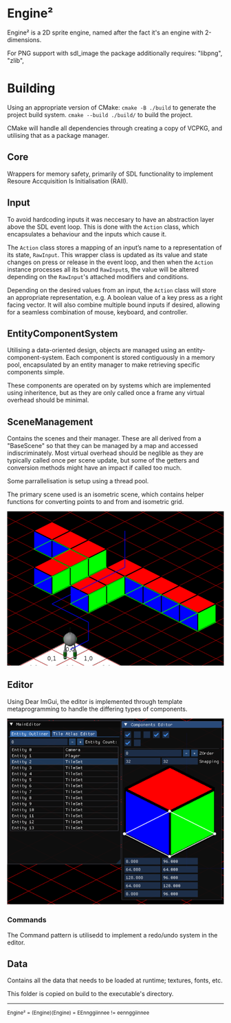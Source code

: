 # Engine²
Engine² is a 2D sprite engine, named after the fact it's an engine with 2-dimensions.

For PNG support with sdl_image the package additionally requires: "libpng", "zlib",

# Building
Using an appropriate version of CMake:
``cmake -B ./build`` to generate the project build system. 
``cmake --build ./build/`` to build the project. 

CMake will handle all dependencies through creating a copy of VCPKG, and utilising that as a package manager.

## Core
Wrappers for memory safety, primarily of SDL functionality to implement Resoure Accquisition Is Initialisation (RAII).

## Input
To avoid hardcoding inputs it was neccesary to have an abstraction layer above the SDL event loop. This is done with the ``Action`` class, which encapsulates a behaviour and the inputs which cause it.

The ``Action`` class stores a mapping of an input’s name to a representation of its state, ``RawInput``. This wrapper class is updated as its value and state changes on press or release in the event loop, and then when the ``Action`` instance processes all its bound ``RawInput``s, the value will be altered depending on the ``RawInput``'s attached modifiers and conditions.

Depending on the desired values from an input, the ``Action`` class will store an appropriate representation, e.g. A boolean value of a key press as a right facing vector. It will also combine multiple bound inputs if desired, allowing for a seamless combination of mouse, keyboard, and controller.

## EntityComponentSystem
Utilising a data-oriented design, objects are managed using an entity-component-system. Each component is stored contiguously in a memory pool, encapsulated by an entity manager to make retrieving specific components simple. 

These components are operated on by systems which are implemented using inheritence, but as they are only called once a frame any virtual overhead should be minimal.

## SceneManagement
Contains the scenes and their manager. These are all derived from a "BaseScene" so that they can be managed by a map and accessed indiscriminately. Most virtual overhead should be neglible as they are typically called once per scene update, but some of the getters and conversion methods might have an impact if called too much.

Some parrallelisation is setup using a thread pool.

The primary scene used is an isometric scene, which contains helper functions for converting points to and from and isometric grid.

![](Images/Pathfinding.png)

## Editor
Using Dear ImGui, the editor is implemented through template metaprogramming to handle the differing types of components.

![](Images/EntityOutLinerAndEditor.png)

### Commands
The Command pattern is utilisedd to implement a redo/undo system in the editor.

## Data
Contains all the data that needs to be loaded at runtime; textures, fonts, etc.

This folder is copied on build to the executable's directory.

<hr>
<sup>Engine² = (Engine)(Engine) = EEnnggiinnee != eennggiinnee</sup>
